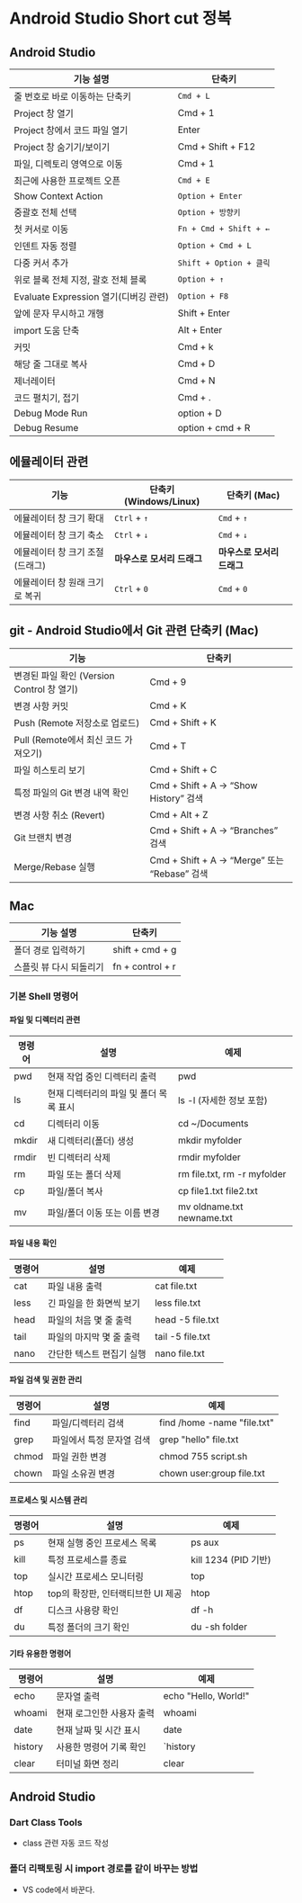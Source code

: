 # Android Studio Short cut 정복



## Android Studio

| 기능 설명                      | 단축키    |
| ------------------------------ | --------- |
| 줄 번호로 바로 이동하는 단축키 | `Cmd + L` |
| Project 창 열기 |Cmd + 1           |
| Project 창에서 코드 파일 열기 |Enter             |
| Project 창 숨기기/보이기 |Cmd + Shift + F12 |
|파일, 디렉토리 영역으로 이동|Cmd + 1|
| 최근에 사용한 프로젝트 오픈  | `Cmd + E`      |
| Show Context Action         | `Option + Enter`      |
| 중괄호 전체 선택             | `Option + 방향키`     |
| 첫 커서로 이동               | `Fn + Cmd + Shift + ←` |
| 인덴트 자동 정렬             | `Option + Cmd + L` |
| 다중 커서 추가               | `Shift + Option + 클릭` |
| 위로 블록 전체 지정, 괄호 전체 블록 | `Option + ↑`          |
| Evaluate Expression 열기(디버깅 관련) | `Option + F8`         |
|앞에 문자 무시하고 개행|Shift + Enter|
|import 도움 단축|Alt + Enter|
|커밋|Cmd + k|
|해당 줄 그대로 복사|Cmd + D|
|제너레이터|Cmd + N|
|코드 펼치기, 접기|Cmd + .|
|Debug Mode Run|option + D|
|Debug Resume|option + cmd + R|



## 에뮬레이터 관련

| 기능                             | 단축키 (Windows/Linux)     | 단축키 (Mac)               |
| -------------------------------- | -------------------------- | -------------------------- |
| 에뮬레이터 창 크기 확대          | `Ctrl` + `↑`               | `Cmd` + `↑`                |
| 에뮬레이터 창 크기 축소          | `Ctrl` + `↓`               | `Cmd` + `↓`                |
| 에뮬레이터 창 크기 조절 (드래그) | **마우스로 모서리 드래그** | **마우스로 모서리 드래그** |
| 에뮬레이터 창 원래 크기로 복귀   | `Ctrl` + `0`               | `Cmd` + `0`                |



## git - Android Studio에서 Git 관련 단축키 (Mac)



| **기능**                                   | **단축키**                                   |
| ------------------------------------------ | -------------------------------------------- |
| 변경된 파일 확인 (Version Control 창 열기) | Cmd + 9                                      |
| 변경 사항 커밋                             | Cmd + K                                      |
| Push (Remote 저장소로 업로드)              | Cmd + Shift + K                              |
| Pull (Remote에서 최신 코드 가져오기)       | Cmd + T                                      |
| 파일 히스토리 보기                         | Cmd + Shift + C                              |
| 특정 파일의 Git 변경 내역 확인             | Cmd + Shift + A → “Show History” 검색        |
| 변경 사항 취소 (Revert)                    | Cmd + Alt + Z                                |
| Git 브랜치 변경                            | Cmd + Shift + A → “Branches” 검색            |
| Merge/Rebase 실행                          | Cmd + Shift + A → “Merge” 또는 “Rebase” 검색 |



## Mac

| 기능 설명               | 단축키           |
| ----------------------- | ---------------- |
| 폴더 경로 입력하기      | shift + cmd + g  |
| 스플릿 뷰 다시 되돌리기 | fn + control + r |





### 기본 Shell 명령어



#### 파일 및 디렉터리 관련

| **명령어** | **설명**                               | **예제**                    |
| ---------- | -------------------------------------- | --------------------------- |
| pwd        | 현재 작업 중인 디렉터리 출력           | pwd                         |
| ls         | 현재 디렉터리의 파일 및 폴더 목록 표시 | ls -l (자세한 정보 포함)    |
| cd         | 디렉터리 이동                          | cd ~/Documents              |
| mkdir      | 새 디렉터리(폴더) 생성                 | mkdir myfolder              |
| rmdir      | 빈 디렉터리 삭제                       | rmdir myfolder              |
| rm         | 파일 또는 폴더 삭제                    | rm file.txt, rm -r myfolder |
| cp         | 파일/폴더 복사                         | cp file1.txt file2.txt      |
| mv         | 파일/폴더 이동 또는 이름 변경          | mv oldname.txt newname.txt  |



#### 파일 내용 확인

| **명령어** | **설명**                  | **예제**         |
| ---------- | ------------------------- | ---------------- |
| cat        | 파일 내용 출력            | cat file.txt     |
| less       | 긴 파일을 한 화면씩 보기  | less file.txt    |
| head       | 파일의 처음 몇 줄 출력    | head -5 file.txt |
| tail       | 파일의 마지막 몇 줄 출력  | tail -5 file.txt |
| nano       | 간단한 텍스트 편집기 실행 | nano file.txt    |



#### 파일 검색 및 권한 관리

| **명령어** | **설명**                  | **예제**                    |
| ---------- | ------------------------- | --------------------------- |
| find       | 파일/디렉터리 검색        | find /home -name "file.txt" |
| grep       | 파일에서 특정 문자열 검색 | grep "hello" file.txt       |
| chmod      | 파일 권한 변경            | chmod 755 script.sh         |
| chown      | 파일 소유권 변경          | chown user:group file.txt   |



#### 프로세스 및 시스템 관리

| **명령어** | **설명**                           | **예제**             |
| ---------- | ---------------------------------- | -------------------- |
| ps         | 현재 실행 중인 프로세스 목록       | ps aux               |
| kill       | 특정 프로세스를 종료               | kill 1234 (PID 기반) |
| top        | 실시간 프로세스 모니터링           | top                  |
| htop       | top의 확장판, 인터랙티브한 UI 제공 | htop                 |
| df         | 디스크 사용량 확인                 | df -h                |
| du         | 특정 폴더의 크기 확인              | du -sh folder        |



#### 기타 유용한 명령어

| **명령어** | **설명**                  | **예제**             |
| ---------- | ------------------------- | -------------------- |
| echo       | 문자열 출력               | echo "Hello, World!" |
| whoami     | 현재 로그인한 사용자 출력 | whoami               |
| date       | 현재 날짜 및 시간 표시    | date                 |
| history    | 사용한 명령어 기록 확인   | `history             |
| clear      | 터미널 화면 정리          | clear                |





## Android Studio

### Dart Class Tools

- class 관련 자동 코드 작성

### 폴더 리팩토링 시 import 경로를 같이 바꾸는 방법

- VS code에서 바꾼다.
